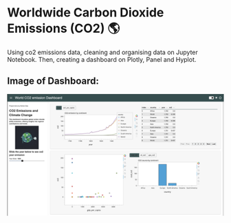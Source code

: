 # Worldwide Carbon Dioxide Emissions (CO2) 🌎

Using co2 emissions data, cleaning and organising data on Jupyter Notebook. Then, creating a dashboard on Plotly, Panel and Hyplot. 

## Image of Dashboard:

![](dashboard-image.png "Image of Dashboard")

